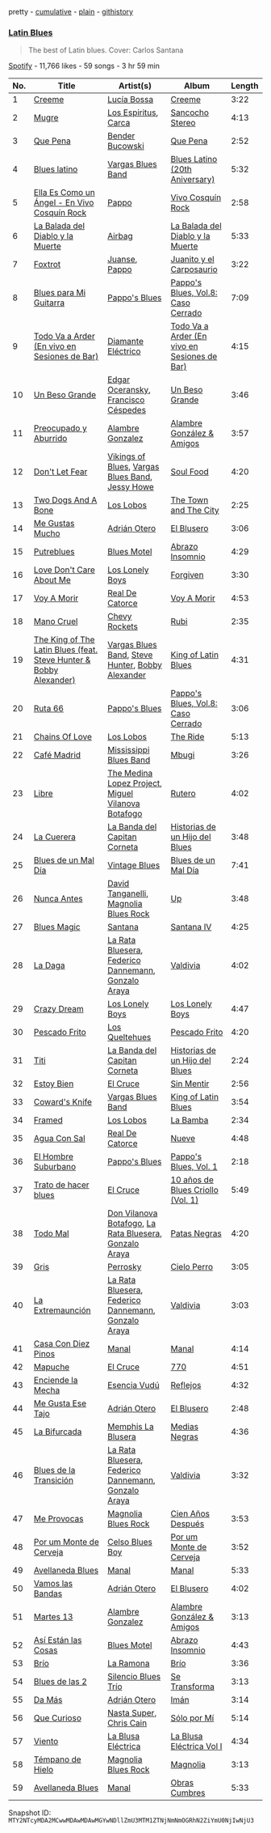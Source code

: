 pretty - [cumulative](/playlists/cumulative/37i9dQZF1DXas3RS9LEsSS.md) - [plain](/playlists/plain/37i9dQZF1DXas3RS9LEsSS) - [githistory](https://github.githistory.xyz/mackorone/spotify-playlist-archive/blob/main/playlists/plain/37i9dQZF1DXas3RS9LEsSS)

### [Latin Blues](https://open.spotify.com/playlist/37i9dQZF1DXas3RS9LEsSS)

> The best of Latin blues\. Cover: Carlos Santana

[Spotify](https://open.spotify.com/user/spotify) - 11,766 likes - 59 songs - 3 hr 59 min

| No. | Title | Artist(s) | Album | Length |
|---|---|---|---|---|
| 1 | [Creeme](https://open.spotify.com/track/2vzADeejfV6SDXWSC03jiZ) | [Lucía Bossa](https://open.spotify.com/artist/5RYUaJybe2gOXQJURadkdl) | [Creeme](https://open.spotify.com/album/6AyRJ3pYIbcZcgmEuRr74q) | 3:22 |
| 2 | [Mugre](https://open.spotify.com/track/4JiQitejySZpFVqtXDGsW9) | [Los Espiritus](https://open.spotify.com/artist/1UnfU05eCWxrY4vWarpeF0), [Carca](https://open.spotify.com/artist/2IepsVr1DGAWIy15lh6sxC) | [Sancocho Stereo](https://open.spotify.com/album/6C5oBZMtcSchAu9TuTSrKB) | 4:13 |
| 3 | [Que Pena](https://open.spotify.com/track/1GBga6jrKsaw3QKZx82IGB) | [Bender Bucowski](https://open.spotify.com/artist/6i5Zx8vR9kRUFfDnZRKAMa) | [Que Pena](https://open.spotify.com/album/26W9CnAEctnOkYV0MEVAtv) | 2:52 |
| 4 | [Blues latino](https://open.spotify.com/track/1U8gp98p9rXXG9lNHorx0y) | [Vargas Blues Band](https://open.spotify.com/artist/3K6ueahyMBq96ZtDjo9LSn) | [Blues Latino \(20th Aniversary\)](https://open.spotify.com/album/23v6BF9leDR6lFb2tAZGyJ) | 5:32 |
| 5 | [Ella Es Como un Ángel \- En Vivo Cosquín Rock](https://open.spotify.com/track/1ZwRW2fBF8MwLhopiNeYcJ) | [Pappo](https://open.spotify.com/artist/1db5TWniHR7iqwXer7AiQ2) | [Vivo Cosquín Rock](https://open.spotify.com/album/1Ybi5wzBImPEtCiP7MPFuR) | 2:58 |
| 6 | [La Balada del Diablo y la Muerte](https://open.spotify.com/track/46hGh2ZdORn4We1nsbkPK8) | [Airbag](https://open.spotify.com/artist/1wKDGglKV4FsFS85r2Dmpr) | [La Balada del Diablo y la Muerte](https://open.spotify.com/album/1MMzu2HjRm27tsrBKFMvOx) | 5:33 |
| 7 | [Foxtrot](https://open.spotify.com/track/0mUm43Yjv9vPqR8YycWyJs) | [Juanse](https://open.spotify.com/artist/5AQlQBU9LCmQwReukeom2I), [Pappo](https://open.spotify.com/artist/1db5TWniHR7iqwXer7AiQ2) | [Juanito y el Carposaurio](https://open.spotify.com/album/63AaZ5VTi5wATmRN3nifP7) | 3:22 |
| 8 | [Blues para Mi Guitarra](https://open.spotify.com/track/42JynzhyR1fbyEvSuJHqEE) | [Pappo's Blues](https://open.spotify.com/artist/59dLJG3ZVwkMZLFKByQCJB) | [Pappo's Blues, Vol.8: Caso Cerrado](https://open.spotify.com/album/3YiOZf1gNNtzbyCkLqzKi5) | 7:09 |
| 9 | [Todo Va a Arder \(En vivo en Sesiones de Bar\)](https://open.spotify.com/track/5kZxky7iciP3kEKn8nPlm9) | [Diamante Eléctrico](https://open.spotify.com/artist/4VAZ6unMJx5upeWn0aFYuo) | [Todo Va a Arder \(En vivo en Sesiones de Bar\)](https://open.spotify.com/album/2UZFC1cuAbXrc4HO8OKkY1) | 4:15 |
| 10 | [Un Beso Grande](https://open.spotify.com/track/3WqIBVb0k5VQ3kNkZSvBQi) | [Edgar Oceransky](https://open.spotify.com/artist/6genEcweKnEZ92TZvdeLFl), [Francisco Céspedes](https://open.spotify.com/artist/54jti4nqabEAlBvIDU2zt8) | [Un Beso Grande](https://open.spotify.com/album/1fYosbYikwwEOWOyCWqZjR) | 3:46 |
| 11 | [Preocupado y Aburrido](https://open.spotify.com/track/4u34ORMzURyViyUF2OIks4) | [Alambre Gonzalez](https://open.spotify.com/artist/3oLANiNTf5qyrciZmnPyYU) | [Alambre González & Amigos](https://open.spotify.com/album/6Uyq3DIYiEi3eRVX1m2CHO) | 3:57 |
| 12 | [Don't Let Fear](https://open.spotify.com/track/3Z2pjyXFZRClZ6VzNHB1CI) | [Vikings of Blues](https://open.spotify.com/artist/37Y8IZI30LNBrm4QF9mt7x), [Vargas Blues Band](https://open.spotify.com/artist/3K6ueahyMBq96ZtDjo9LSn), [Jessy Howe](https://open.spotify.com/artist/4qdw2RTYky5FRJAq1znp2v) | [Soul Food](https://open.spotify.com/album/1lfVzJ28tTgXnz4hS5SdoD) | 4:20 |
| 13 | [Two Dogs And A Bone](https://open.spotify.com/track/2VMbwC4YyE9Y58bE5gg3pV) | [Los Lobos](https://open.spotify.com/artist/6OWapcJm9xd55ci9CYbAuT) | [The Town and The City](https://open.spotify.com/album/5gYSTafJAtxEqWXJPzylpH) | 2:25 |
| 14 | [Me Gustas Mucho](https://open.spotify.com/track/62E2DCdIo0xAEPVgiXogms) | [Adrián Otero](https://open.spotify.com/artist/0RZvJL3AicNni7cisqcIxC) | [El Blusero](https://open.spotify.com/album/1ksdxiuc6IxvlIoivteyud) | 3:06 |
| 15 | [Putreblues](https://open.spotify.com/track/1E9kMrrh3q58raTfz3L0kC) | [Blues Motel](https://open.spotify.com/artist/2VD4qhDrH6pU7dbaK9nuni) | [Abrazo Insomnio](https://open.spotify.com/album/7aw5ksKElZajzM9OPC0MTf) | 4:29 |
| 16 | [Love Don't Care About Me](https://open.spotify.com/track/0f0f0UtxcldY6yHC8WVGxx) | [Los Lonely Boys](https://open.spotify.com/artist/4aSEmLLxLX9wR5aLMllOKj) | [Forgiven](https://open.spotify.com/album/3bGkm8dhvNDH2N7AIWo6jN) | 3:30 |
| 17 | [Voy A Morir](https://open.spotify.com/track/1sjkOVsHWLFX6g0OwmKJYk) | [Real De Catorce](https://open.spotify.com/artist/0ds6VsUgSpysVJeAUyLzYz) | [Voy A Morir](https://open.spotify.com/album/7cP1r43ljMFbvdBDgyap1P) | 4:53 |
| 18 | [Mano Cruel](https://open.spotify.com/track/4LrMDBmqXokJvRpTRgRLUj) | [Chevy Rockets](https://open.spotify.com/artist/4r3fkXdFQYhTRmzz0pwQuV) | [Rubi](https://open.spotify.com/album/0Xw1suYx74f4dQdZhVar7V) | 2:35 |
| 19 | [The King of The Latin Blues \(feat\. Steve Hunter & Bobby Alexander\)](https://open.spotify.com/track/29ovCP4ChViCwSYWYO9TuD) | [Vargas Blues Band](https://open.spotify.com/artist/3K6ueahyMBq96ZtDjo9LSn), [Steve Hunter](https://open.spotify.com/artist/3wueKF9YNupBFRjQfWoyAc), [Bobby Alexander](https://open.spotify.com/artist/4ZmSudkqArrYnDIrQmWi4l) | [King of Latin Blues](https://open.spotify.com/album/5KHZUTEVbbXX4TJtlROycP) | 4:31 |
| 20 | [Ruta 66](https://open.spotify.com/track/3TDVu80AX1ajC3BRJYlmeJ) | [Pappo's Blues](https://open.spotify.com/artist/59dLJG3ZVwkMZLFKByQCJB) | [Pappo's Blues, Vol.8: Caso Cerrado](https://open.spotify.com/album/3YiOZf1gNNtzbyCkLqzKi5) | 3:06 |
| 21 | [Chains Of Love](https://open.spotify.com/track/6eGh4BakrXoS62at0oWELo) | [Los Lobos](https://open.spotify.com/artist/6OWapcJm9xd55ci9CYbAuT) | [The Ride](https://open.spotify.com/album/6TdScLaszg12kzn9YdMauE) | 5:13 |
| 22 | [Café Madrid](https://open.spotify.com/track/1HUX0GSZQoc4hqZJ76vokM) | [Mississippi Blues Band](https://open.spotify.com/artist/2LHhyQMZpyAKja3217IhWD) | [Mbugi](https://open.spotify.com/album/5hK2UcaTlooBysUwJjSMhY) | 3:26 |
| 23 | [Libre](https://open.spotify.com/track/5680bDZ194zUc41nSA10V2) | [The Medina Lopez Project](https://open.spotify.com/artist/1mal4kvjCOYdMhy54u1lbr), [Miguel Vilanova Botafogo](https://open.spotify.com/artist/4JvIylcUq039PpkcmpR86u) | [Rutero](https://open.spotify.com/album/4qlUVuR8BE2GocHNBe67Pk) | 4:02 |
| 24 | [La Cuerera](https://open.spotify.com/track/05rGtV13uXIFxTU4gM1imR) | [La Banda del Capitan Corneta](https://open.spotify.com/artist/77AlmICl9sl7wXBJmC4V08) | [Historias de un Hijo del Blues](https://open.spotify.com/album/4TfcvHpBXCh6jZJsq0SuTO) | 3:48 |
| 25 | [Blues de un Mal Día](https://open.spotify.com/track/0E9ZgLmfHms1NacBglc8Tp) | [Vintage Blues](https://open.spotify.com/artist/3luarwh0COunUYtyT2kdxI) | [Blues de un Mal Día](https://open.spotify.com/album/18ADDaA1XSAGbs8s9gA81B) | 7:41 |
| 26 | [Nunca Antes](https://open.spotify.com/track/3MQb8IGVwWrtPk3D4yX7wC) | [David Tanganelli](https://open.spotify.com/artist/6vYA1nveYtnaxieU1WE3K3), [Magnolia Blues Rock](https://open.spotify.com/artist/5jLFKI49IUfPb9fT7rrc5j) | [Up](https://open.spotify.com/album/7ax8UzSvJb3T2toKKAue6g) | 3:48 |
| 27 | [Blues Magic](https://open.spotify.com/track/1izys4V3iMHvjORAlR4s2a) | [Santana](https://open.spotify.com/artist/6GI52t8N5F02MxU0g5U69P) | [Santana IV](https://open.spotify.com/album/7ppcZmolcIO6nCQkYpIxsh) | 4:25 |
| 28 | [La Daga](https://open.spotify.com/track/36GW9gqFecRrqUflgDMLh4) | [La Rata Bluesera](https://open.spotify.com/artist/2lbnuoTiUF2WUqQ4YAQsyn), [Federico Dannemann](https://open.spotify.com/artist/4OU6bEG2xDcF7KMOwgksQO), [Gonzalo Araya](https://open.spotify.com/artist/00ua8zSEXT7dVLjI1P4o2G) | [Valdivia](https://open.spotify.com/album/7HTuFQBLSkwOatzrGKfdJB) | 4:02 |
| 29 | [Crazy Dream](https://open.spotify.com/track/2SZsePkGd3QOT0vzm68thq) | [Los Lonely Boys](https://open.spotify.com/artist/4aSEmLLxLX9wR5aLMllOKj) | [Los Lonely Boys](https://open.spotify.com/album/6kNz22txs8mOmSxoQVPTDA) | 4:47 |
| 30 | [Pescado Frito](https://open.spotify.com/track/4zZap389TUn8BdBEBdRwMO) | [Los Queltehues](https://open.spotify.com/artist/1UfisxiUoIaJDc5WByJBHB) | [Pescado Frito](https://open.spotify.com/album/6FzKM9t2KEsX16Y6zwu6eM) | 4:20 |
| 31 | [Titi](https://open.spotify.com/track/2392zYNyihl8NVJfCcqT09) | [La Banda del Capitan Corneta](https://open.spotify.com/artist/77AlmICl9sl7wXBJmC4V08) | [Historias de un Hijo del Blues](https://open.spotify.com/album/4TfcvHpBXCh6jZJsq0SuTO) | 2:24 |
| 32 | [Estoy Bien](https://open.spotify.com/track/4ZPjTikpIQXqIUitGITnFI) | [El Cruce](https://open.spotify.com/artist/7qaHFNFCjcXpsHQM5NQhaK) | [Sin Mentir](https://open.spotify.com/album/3NBnKd8IO2Ba7AMebrICry) | 2:56 |
| 33 | [Coward's Knife](https://open.spotify.com/track/1i0omOr6pmzaWyqTjq5BbX) | [Vargas Blues Band](https://open.spotify.com/artist/3K6ueahyMBq96ZtDjo9LSn) | [King of Latin Blues](https://open.spotify.com/album/5KHZUTEVbbXX4TJtlROycP) | 3:54 |
| 34 | [Framed](https://open.spotify.com/track/7eZ4Mq4WArkSeZ9y1uSZCS) | [Los Lobos](https://open.spotify.com/artist/6OWapcJm9xd55ci9CYbAuT) | [La Bamba](https://open.spotify.com/album/4yruAhkPML9KnFteGkdaOV) | 2:34 |
| 35 | [Agua Con Sal](https://open.spotify.com/track/4ErUQPFQhcudo9rKn5pNtQ) | [Real De Catorce](https://open.spotify.com/artist/0ds6VsUgSpysVJeAUyLzYz) | [Nueve](https://open.spotify.com/album/2jefulG83rGz5TET4c1CBw) | 4:48 |
| 36 | [El Hombre Suburbano](https://open.spotify.com/track/1AgOt4TGz8VH4xj657ycLS) | [Pappo's Blues](https://open.spotify.com/artist/59dLJG3ZVwkMZLFKByQCJB) | [Pappo's Blues, Vol\. 1](https://open.spotify.com/album/6uWGYV8FdHIJD95GRqv3QH) | 2:18 |
| 37 | [Trato de hacer blues](https://open.spotify.com/track/1XEANKLQHjtulQRj28X60i) | [El Cruce](https://open.spotify.com/artist/7qaHFNFCjcXpsHQM5NQhaK) | [10 años de Blues Criollo \(Vol\. 1\)](https://open.spotify.com/album/7gqryZPanv9wQMNrIxBAYU) | 5:49 |
| 38 | [Todo Mal](https://open.spotify.com/track/2X1zXfkUGFHq3D7Fl9T37E) | [Don Vilanova Botafogo](https://open.spotify.com/artist/74iLgy7TMiwthOGMfGob53), [La Rata Bluesera](https://open.spotify.com/artist/2lbnuoTiUF2WUqQ4YAQsyn), [Gonzalo Araya](https://open.spotify.com/artist/00ua8zSEXT7dVLjI1P4o2G) | [Patas Negras](https://open.spotify.com/album/7Jz4V8qexPjZbT3TvQ4fai) | 4:20 |
| 39 | [Gris](https://open.spotify.com/track/2ipUiBU7acIwFmNXRFDclR) | [Perrosky](https://open.spotify.com/artist/4yjkuB5LSs64YsvUj11MQm) | [Cielo Perro](https://open.spotify.com/album/62rTbLNfcEIArsBBX8zCVt) | 3:05 |
| 40 | [La Extremaunción](https://open.spotify.com/track/2MbUoTtHgceEopgTgdD112) | [La Rata Bluesera](https://open.spotify.com/artist/2lbnuoTiUF2WUqQ4YAQsyn), [Federico Dannemann](https://open.spotify.com/artist/4OU6bEG2xDcF7KMOwgksQO), [Gonzalo Araya](https://open.spotify.com/artist/00ua8zSEXT7dVLjI1P4o2G) | [Valdivia](https://open.spotify.com/album/7HTuFQBLSkwOatzrGKfdJB) | 3:03 |
| 41 | [Casa Con Diez Pinos](https://open.spotify.com/track/2Ras7UcXvzenVmkyVMibdh) | [Manal](https://open.spotify.com/artist/10vtHOCA3qPLmrGylgO2F1) | [Manal](https://open.spotify.com/album/1VoglV38RPcTn7P9yZxO4C) | 4:14 |
| 42 | [Mapuche](https://open.spotify.com/track/1oMPPjk92PNVK2FnJdqHGj) | [El Cruce](https://open.spotify.com/artist/7qaHFNFCjcXpsHQM5NQhaK) | [770](https://open.spotify.com/album/0rIUI4vvDHJsXpxAW7ZKCS) | 4:51 |
| 43 | [Enciende la Mecha](https://open.spotify.com/track/5hWiJ0JF3uR4gLQOa9OnQs) | [Esencia Vudú](https://open.spotify.com/artist/0KGjxpIP86Yc0Qmcy1Mllp) | [Reflejos](https://open.spotify.com/album/03ACvXgC0UhX2LbntbbypT) | 4:32 |
| 44 | [Me Gusta Ese Tajo](https://open.spotify.com/track/2n4wlD7fHNi6wc9PdI1SzT) | [Adrián Otero](https://open.spotify.com/artist/0RZvJL3AicNni7cisqcIxC) | [El Blusero](https://open.spotify.com/album/1ksdxiuc6IxvlIoivteyud) | 2:48 |
| 45 | [La Bifurcada](https://open.spotify.com/track/7qx8iUyfejy6CFhSUKKZWD) | [Memphis La Blusera](https://open.spotify.com/artist/55j4xUfI5AATqETp8AnrRp) | [Medias Negras](https://open.spotify.com/album/0qavQwpueEL42TeJQgcnFV) | 4:36 |
| 46 | [Blues de la Transición](https://open.spotify.com/track/4cxeRmmmie5my4SPaiC2nU) | [La Rata Bluesera](https://open.spotify.com/artist/2lbnuoTiUF2WUqQ4YAQsyn), [Federico Dannemann](https://open.spotify.com/artist/4OU6bEG2xDcF7KMOwgksQO), [Gonzalo Araya](https://open.spotify.com/artist/00ua8zSEXT7dVLjI1P4o2G) | [Valdivia](https://open.spotify.com/album/7HTuFQBLSkwOatzrGKfdJB) | 3:32 |
| 47 | [Me Provocas](https://open.spotify.com/track/5l87fY6KL8809t1t9vWBWP) | [Magnolia Blues Rock](https://open.spotify.com/artist/5jLFKI49IUfPb9fT7rrc5j) | [Cien Años Después](https://open.spotify.com/album/0jaM0Dp6sNGkVodQrfcwnY) | 3:53 |
| 48 | [Por um Monte de Cerveja](https://open.spotify.com/track/3wkzTnvK7AZX0oEB7LrvUJ) | [Celso Blues Boy](https://open.spotify.com/artist/2SQHdu1so7C2b5yBwnEUYP) | [Por um Monte de Cerveja](https://open.spotify.com/album/39T4zEXowzhV3fV4Bwgk61) | 3:52 |
| 49 | [Avellaneda Blues](https://open.spotify.com/track/2SeUS7JmN0oLjHPHGvDZFA) | [Manal](https://open.spotify.com/artist/10vtHOCA3qPLmrGylgO2F1) | [Manal](https://open.spotify.com/album/1VoglV38RPcTn7P9yZxO4C) | 5:33 |
| 50 | [Vamos las Bandas](https://open.spotify.com/track/1IXO6E96YANcx8031oP2rv) | [Adrián Otero](https://open.spotify.com/artist/0RZvJL3AicNni7cisqcIxC) | [El Blusero](https://open.spotify.com/album/1ksdxiuc6IxvlIoivteyud) | 4:02 |
| 51 | [Martes 13](https://open.spotify.com/track/51ge2prczunCqSYmk6SdEy) | [Alambre Gonzalez](https://open.spotify.com/artist/3oLANiNTf5qyrciZmnPyYU) | [Alambre González & Amigos](https://open.spotify.com/album/6Uyq3DIYiEi3eRVX1m2CHO) | 3:13 |
| 52 | [Así Están las Cosas](https://open.spotify.com/track/1dcMYztVsR4pqV6bC5IMDS) | [Blues Motel](https://open.spotify.com/artist/2VD4qhDrH6pU7dbaK9nuni) | [Abrazo Insomnio](https://open.spotify.com/album/7aw5ksKElZajzM9OPC0MTf) | 4:43 |
| 53 | [Brío](https://open.spotify.com/track/5BoA6gJzAUfa57JQ0WBt4t) | [La Ramona](https://open.spotify.com/artist/6iWNuXAKgG1vQee6aWmTEW) | [Brío](https://open.spotify.com/album/4JLK7syJQrrezJ2gY8fY4W) | 3:36 |
| 54 | [Blues de las 2](https://open.spotify.com/track/4ntBzrBDUKFaN0hbxAh0HV) | [Silencio Blues Trío](https://open.spotify.com/artist/1I8YnCV0dIwGo0BYWeXusQ) | [Se Transforma](https://open.spotify.com/album/5dHQQjyQfSbG8wxf8DKRJg) | 3:13 |
| 55 | [Da Más](https://open.spotify.com/track/6jNFyxd2wub6PcDlkEhEOw) | [Adrián Otero](https://open.spotify.com/artist/0RZvJL3AicNni7cisqcIxC) | [Imán](https://open.spotify.com/album/7oWfoOQuNX8N53vZxv7yzY) | 3:14 |
| 56 | [Que Curioso](https://open.spotify.com/track/2CyvqsB03KpExsynQbXme9) | [Nasta Super](https://open.spotify.com/artist/2BHl0Z177jpqHlFR5f4G9D), [Chris Cain](https://open.spotify.com/artist/3HFfi1wOWbXd83qSiwJhuv) | [Sólo por Mí](https://open.spotify.com/album/0B1UcrgwdRhCvHKhECshAZ) | 5:14 |
| 57 | [Viento](https://open.spotify.com/track/2IJoR5Xkz2vA3LQSdrVNpW) | [La Blusa Eléctrica](https://open.spotify.com/artist/3TAUN1mlPZp6nBDGJ5z6tN) | [La Blusa Eléctrica Vol I](https://open.spotify.com/album/0KmmEgnmUsCgAhyEzXB4BH) | 4:34 |
| 58 | [Témpano de Hielo](https://open.spotify.com/track/101jHksIr05Ir0cKcpyKpw) | [Magnolia Blues Rock](https://open.spotify.com/artist/5jLFKI49IUfPb9fT7rrc5j) | [Magnolia](https://open.spotify.com/album/165s9omOoI3IYG7SX7osuq) | 3:13 |
| 59 | [Avellaneda Blues](https://open.spotify.com/track/15YA2WKbpA7Jd7y7X74naF) | [Manal](https://open.spotify.com/artist/10vtHOCA3qPLmrGylgO2F1) | [Obras Cumbres](https://open.spotify.com/album/0n3NEHj4PMTmlM6hXXapbm) | 5:33 |

Snapshot ID: `MTY2NTcyMDA2MCwwMDAwMDAwMGYwNDllZmU3MTM1ZTNjNmNmOGRhN2ZiYmU0NjIwNjU3`

